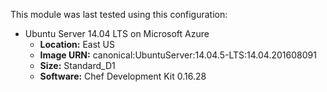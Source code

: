This module  was last tested using this configuration:

* Ubuntu Server 14.04 LTS on Microsoft Azure
  * **Location:** East US
  * **Image URN:** canonical:UbuntuServer:14.04.5-LTS:14.04.201608091
  * **Size:** Standard_D1
  * **Software:** Chef Development Kit 0.16.28
